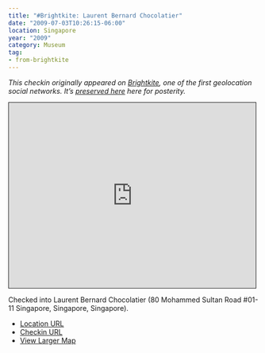 ```yaml
---
title: "#Brightkite: Laurent Bernard Chocolatier"
date: "2009-07-03T10:26:15-06:00"
location: Singapore
year: "2009"
category: Museum
tag:
- from-brightkite
---
```

<p style="font-style:italic">This checkin originally appeared on <a href="https://rubenerd.com/tag/from-brightkite/" title="View all posts imported from Brightkite">Brightkite</a>, one of the first geolocation social networks. It’s <a title="View all posts in the museum" href="https://rubenerd.com/museum/">preserved here</a> here for posterity.</p>

<iframe style="width:498px; height:373px; border:1px solid;" src="http://www.openstreetmap.org/export/embed.html?bbox=103.83983910083771%2C1.290467935063164%2C103.84145110845566%2C1.2924710362322387&amp;layer=mapnik"></iframe>

Checked into Laurent Bernard Chocolatier (80 Mohammed Sultan Road #01-11 Singapore, Singapore, Singapore).

* [Location URL](http://brightkite.com/places/3aceadb867ee11de8799003048c0801e)
* [Checkin URL](http://brightkite.com/objects/3adcf01267ee11de8799003048c0801e)
* [View Larger Map](http://www.openstreetmap.org/#map=19/1.29147/103.84065)

